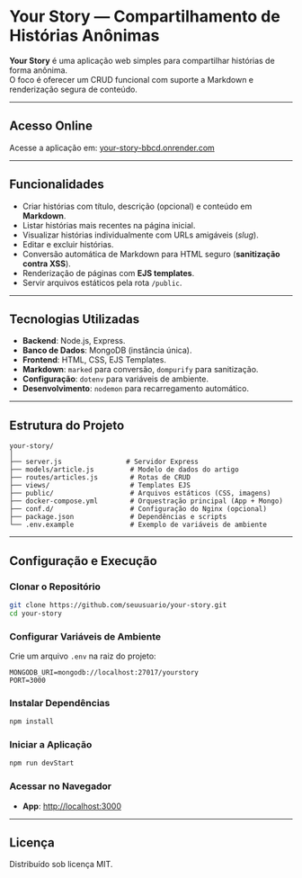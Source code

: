 # Your Story — Compartilhamento de Histórias Anônimas

**Your Story** é uma aplicação web simples para compartilhar histórias de forma anônima.  
O foco é oferecer um CRUD funcional com suporte a Markdown e renderização segura de conteúdo.

---

## Acesso Online
Acesse a aplicação em: [your-story-bbcd.onrender.com](https://your-story-bbcd.onrender.com/)

---

## Funcionalidades

- Criar histórias com título, descrição (opcional) e conteúdo em **Markdown**.
- Listar histórias mais recentes na página inicial.
- Visualizar histórias individualmente com URLs amigáveis (*slug*).
- Editar e excluir histórias.
- Conversão automática de Markdown para HTML seguro (**sanitização contra XSS**).
- Renderização de páginas com **EJS templates**.
- Servir arquivos estáticos pela rota `/public`.

---

## Tecnologias Utilizadas

- **Backend**: Node.js, Express.
- **Banco de Dados**: MongoDB (instância única).
- **Frontend**: HTML, CSS, EJS Templates.
- **Markdown**: `marked` para conversão, `dompurify` para sanitização.
- **Configuração**: `dotenv` para variáveis de ambiente.
- **Desenvolvimento**: `nodemon` para recarregamento automático.

---

## Estrutura do Projeto

```
your-story/
│
├── server.js                # Servidor Express
├── models/article.js         # Modelo de dados do artigo
├── routes/articles.js        # Rotas de CRUD
├── views/                    # Templates EJS
├── public/                   # Arquivos estáticos (CSS, imagens)
├── docker-compose.yml        # Orquestração principal (App + Mongo)
├── conf.d/                   # Configuração do Nginx (opcional)
├── package.json              # Dependências e scripts
└── .env.example              # Exemplo de variáveis de ambiente
```

---

## Configuração e Execução

### Clonar o Repositório
```bash
git clone https://github.com/seuusuario/your-story.git
cd your-story
```

### Configurar Variáveis de Ambiente
Crie um arquivo `.env` na raiz do projeto:
```env
MONGODB_URI=mongodb://localhost:27017/yourstory
PORT=3000
```

### Instalar Dependências
```bash
npm install
```

### Iniciar a Aplicação
```bash
npm run devStart
```

### Acessar no Navegador
- **App**: [http://localhost:3000](http://localhost:3000)

---

## Licença
Distribuído sob licença MIT.
